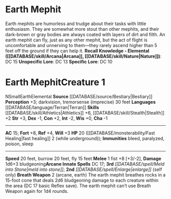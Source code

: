 ﻿---
ac: '15'
alignment: N
all_resistance: null
burrow_speed: '20'
charisma: '-1'
climb_speed: null
constitution: '+2'
creature_ability:
- Breath Weapon
creature_family: '[[DATABASE/monsterfamily/Elemental, Mephit|Elemental, Mephit]]'
dexterity: '-1'
element: Earth
fly_speed: '15'
fortitude: '+8'
hardness: null
hp: 20 ( fast healing 2 (while underground))
id: '193'
immunity:
- bleed
- paralyzed
- poison
- sleep
intelligence: '-2'
land_speed: '20'
language:
- '[[DATABASE/language/Terran|Terran]]'
level: '1'
max_speed: '20'
name: Earth Mephit
perception: '+3'
rarity: Common
reflex: '+4'
resistance: null
rus_type_level: null
school: null
sense:
- darkvision
- tremorsense (imprecise) 30 feet
size: Small
skill:
- '[[DATABASE/skill/Athletics|Athletics]] +6'
- '[[DATABASE/skill/Stealth|Stealth]] +2'
source: '[[DATABASE/source/Bestiary|Bestiary]]'
speed:
- 20 feet
- burrow 20 feet
- fly 15 feet
spell:
- '[[DATABASE/spell/Enlarge|Enlarge]]'
- '[[DATABASE/spell/Meld into Stone|Meld intoStone]]'
strength: '+3'
strength_req: '3'
strongest_save:
- Fortitude
swim_speed: null
trait:
- '[[DATABASE/trait/Earth|Earth]]'
- '[[DATABASE/trait/Elemental|Elemental]]'
type: Creature
vision: Darkvision
weakest_save:
- Will
weakness: null
will: '+3'
wisdom: '+0'

---
# Earth Mephit

Earth mephits are humorless and trudge about their tasks with little enthusiasm. They are somewhat more stout than other mephits, and their dark-brown or gray bodies are always coated with layers of dirt and filth. An earth mephit can fly, just as any other mephit, but the act of flight is uncomfortable and unnerving to them—they rarely ascend higher than 5 feet off the ground if they can help it.
**Recall Knowledge - Elemental ([[DATABASE/skill/Arcana|Arcana]], [[DATABASE/skill/Nature|Nature]])**: DC 15
**Unspecific Lore**: DC 13
**Specific Lore**: DC 10

# Earth Mephit<span class="item-type">Creature 1</span>

<span class="trait-alignment item-trait">N</span><span class="trait-size item-trait">Small</span><span class="item-trait">Earth</span><span class="item-trait">Elemental</span>
**Source** [[DATABASE/source/Bestiary|Bestiary]]
**Perception** +3; darkvision, tremorsense (imprecise) 30 feet
**Languages** [[DATABASE/language/Terran|Terran]]
**Skills** [[DATABASE/skill/Athletics|Athletics]] +6, [[DATABASE/skill/Stealth|Stealth]] +2
**Str** +3, **Dex** -1, **Con** +2, **Int** -2, **Wis** +0, **Cha** -1

---
**AC** 15; **Fort** +8, **Ref** +4, **Will** +3
**HP** 20 ([[DATABASE/monsterability/Fast Healing|fast healing]] 2 (while underground)); **Immunities** bleed, paralyzed, poison, sleep

---
**Speed** 20 feet, burrow 20 feet, fly 15 feet
<span class="in-box-ability">**Melee** <span class="action-icon">1</span> fist +8 [+3/-2], **Damage** 1d6+3 bludgeoning</span>**Arcane Innate Spells** DC 17; **3rd** _[[DATABASE/spell/Meld into Stone|meld into stone]]_; **2nd** _[[DATABASE/spell/Enlarge|enlarge]]_ (self only)
<span class="in-box-ability">**Breath Weapon** <span class="action-icon">2</span> (arcane, earth) The earth mephit breathes rocks in a 15-foot cone that deals 2d6 bludgeoning damage to each creature within the area (DC 17 basic Reflex save). The earth mephit can’t use Breath Weapon again for 1d4 rounds.</span>